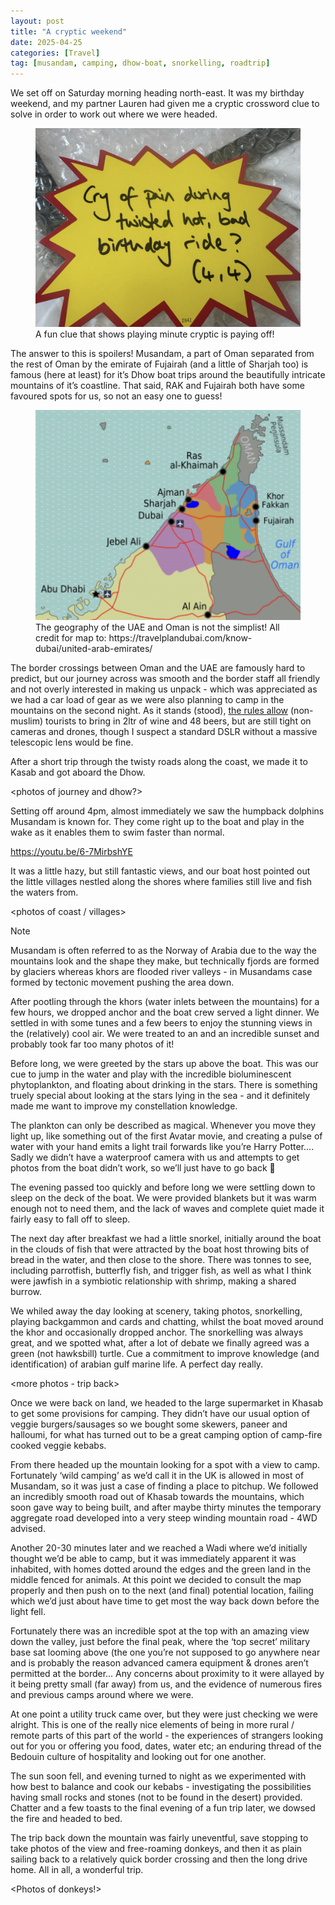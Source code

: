 ```yaml
---
layout: post
title: "A cryptic weekend"
date: 2025-04-25
categories: [Travel]
tag: [musandam, camping, dhow-boat, snorkelling, roadtrip]
---
```


We set off on Saturday morning heading north-east.  It was my birthday weekend, and my partner Lauren had given me a cryptic crossword clue to solve in order to work out where we were headed. 

<div class="image-card-wrapper center narrow">
  <figure class="media-card">
    <img src="/assets/images/travel/2025/250425_crypticClue.png" alt="Crypic crossword clue: Cry of pain during twisted hot, bad birthday ride? (4,4)">
    <figcaption>A fun clue that shows playing minute cryptic is paying off!</figcaption>
  </figure>
</div>

The answer to this is <span class="spoiler-sparkle" data-reveal="Dhow boat">spoilers!</span>   Musandam, a part of Oman separated from the rest of Oman by the emirate of Fujairah (and a little of Sharjah too) is famous (here at least) for it’s Dhow boat trips around the beautifully intricate mountains of it’s coastline.  That said, RAK and Fujairah both have some favoured spots for us, so not an easy one to guess!  

<div class="image-card-wrapper center medium">
  <figure class="media-card">
    <img src="/assets/images/travel/2025/250425_neUAEmap.png" alt="Map showing interwoven geographical dispersal of UAE emirates and Oman">
    <figcaption>The geography of the UAE and Oman is not the simplist!  All credit for map to: https://travelplandubai.com/know-dubai/united-arab-emirates/ </figcaption>
  </figure>
</div>

The border crossings between Oman and the UAE are famously hard to predict, but our journey across was smooth and the border staff all friendly and not overly interested in making us unpack - which was appreciated as we had a car load of gear as we were also planning to camp in the mountains on the second night.  As it stands (stood), <a href="https://www.customs.gov.om/en/traveller-services/" target="_blank" rel="noopener">the rules allow</a> (non-muslim) tourists to bring in 2ltr of wine and 48 beers, but are still tight on cameras and drones, though I suspect a standard DSLR without a massive telescopic lens would be fine. 

After a short trip through the twisty roads along the coast, we made it to Kasab and got aboard the Dhow.  


<photos of journey and dhow?>

Setting off around 4pm, almost immediately we saw the humpback dolphins Musandam is known for.  They come right up to the boat and play in the wake as it enables them to swim faster than normal. 

https://youtu.be/6-7MirbshYE

It was a little hazy, but still fantastic views, and our boat host pointed out the little villages nestled along the shores where families still live and fish the waters from.  

<photos of coast / villages> 

> [!Note]
> Musandam is often referred to as the Norway of Arabia due to the way the mountains look and the shape they make, but technically fjords are formed by glaciers whereas khors are flooded river valleys - in Musandams case formed by tectonic movement pushing the area down.

After pootling through the khors (water inlets between the mountains) for a few hours, we dropped anchor and the boat crew served a light dinner.  We settled in with some tunes and a few beers to enjoy the stunning views in the (relatively) cool air.  We were treated to an  and an incredible sunset and probably took far too many photos of it!

<photos of sunset>

Before long, we were greeted by the stars up above the boat.  This was our cue to jump in the water and play with the incredible bioluminescent phytoplankton, and floating about drinking in the stars.  There is something truely special about looking at the stars lying in the sea - and it definitely made me want to improve my constellation knowledge.  

The plankton can only be described as magical.  Whenever you move they light up, like something out of the first Avatar movie, and creating a pulse of water with your hand emits a light trail forwards like you’re Harry Potter…. Sadly we didn’t have a waterproof camera with us and attempts to get photos from the boat didn’t work, so we’ll just have to go back 🙂

The evening passed too quickly and before long we were settling down to sleep on the deck of the boat. We were provided blankets but it was warm enough not to need them, and the lack of waves and complete quiet made it fairly easy to fall off to sleep.  

<photo of stars>

The next day after breakfast we had a little snorkel, initially around the boat in the clouds of fish that were attracted by the boat host throwing bits of bread in the water, and then close to the shore.  There was tonnes to see, including parrotfish, butterfly fish, and trigger fish, as well as what I think were jawfish in a symbiotic relationship with shrimp, making a shared burrow.  

We whiled away the day looking at scenery, taking photos, snorkelling, playing backgammon and cards and chatting, whilst the boat moved around the khor and occasionally dropped anchor.  The snorkelling was always great, and we spotted what, after a lot of debate we finally agreed was a green (not hawksbill) turtle.  Cue a commitment to improve knowledge (and identification) of arabian gulf marine life.  A perfect day really.

<more photos - trip back>

Once we were back on land, we headed to the large supermarket in Khasab to get some provisions for camping.  They didn’t have our usual option of veggie burgers/sausages so we bought some skewers, paneer and halloumi, for what has turned out to be a great camping option of camp-fire cooked veggie kebabs.  

From there headed up the mountain looking for a spot with a view to camp.  Fortunately ‘wild camping’ as we’d call it in the UK is allowed in most of Musandam, so it was just a case of finding a place to pitchup. We followed an incredibly smooth road out of Khasab towards the mountains, which soon gave way to being built, and after maybe thirty minutes the temporary aggregate road developed into a very steep winding mountain road - 4WD advised.  

<Road pics>

Another 20-30 minutes later and we reached a Wadi where we’d initially thought we’d be able to camp, but it was immediately apparent it was inhabited, with homes dotted around the edges and the green land in the middle fenced for animals.  At this point we decided to consult the map properly and then push on to the next (and final) potential location, failing which we’d just about have time to get most the way back down before the light fell.

Fortunately there was an incredible spot at the top with an amazing view down the valley, just before the final peak, where the ‘top secret’ military base sat looming above (the one you’re not supposed to go anywhere near and is probably the reason advanced camera equipment & drones aren’t permitted at the border… Any concerns about proximity to it were allayed by it being pretty small (far away) from us, and the evidence of numerous fires and previous camps around where we were.   

At one point a utility truck came over, but they were just checking we were alright.  This is one of the really nice elements of being in more rural / remote parts of this part of the world -  the experiences of strangers looking out for you or offering you food, dates, water etc; an enduring thread of the Bedouin culture of hospitality and looking out for one another.  

<view pictures>
<camp fire pictures>

The sun soon fell, and evening turned to night as we experimented with how best to balance and cook our kebabs - investigating the possibilities having small rocks and stones (not to be found in the desert) provided. Chatter and a few toasts to the final evening of a fun trip later, we dowsed the fire and headed to bed.

The trip back down the mountain was fairly uneventful, save stopping to take photos of the view and free-roaming donkeys, and then it as plain sailing back to a relatively quick border crossing and then the long drive home.  All in all, a wonderful trip.

<Photos of donkeys!>
